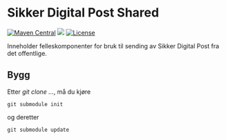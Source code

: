 # Sikker Digital Post Shared
[![Maven Central](https://maven-badges.herokuapp.com/maven-central/no.digipost/sdp-shared/badge.svg)](https://maven-badges.herokuapp.com/maven-central/no.digipost/sdp-shared)
![](https://github.com/digipost/sdp-shared/workflows/Build%20and%20deploy/badge.svg)
[![License](https://img.shields.io/badge/license-Apache%202-blue)](https://github.com/digipost/sdp-shared/blob/main/LICENCE)

Inneholder felleskomponenter for bruk til sending av Sikker Digital Post fra det offentlige.

## Bygg

Etter _git clone ..._, må du kjøre 

    git submodule init 

og deretter

    git submodule update

